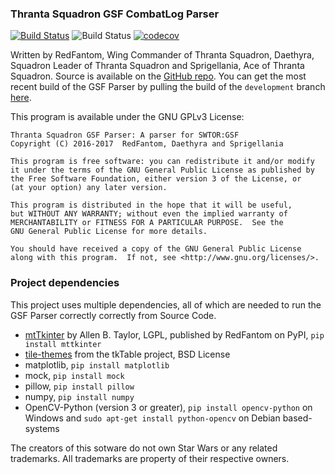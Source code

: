 ### Thranta Squadron GSF CombatLog Parser 
[![Build Status](https://travis-ci.org/RedFantom/GSF-Parser.svg?branch=development)](https://travis-ci.org/RedFantom/GSF-Parser)
![Build Status](https://ci.appveyor.com/api/projects/status/github/RedFantom/GSF-Parser?branch=development&svg=true)
[![codecov](https://codecov.io/gh/RedFantom/GSF-Parser/branch/development/graph/badge.svg)](https://codecov.io/gh/RedFantom/GSF-Parser)


Written by RedFantom, Wing Commander of Thranta Squadron, Daethyra,
Squadron Leader of Thranta Squadron and Sprigellania, Ace of Thranta
Squadron. Source is available on the [GitHub repo](https://github.com/RedFantom/GSF-Parser). You can get the most 
recent build of the GSF Parser by pulling the build of the `development` branch [here](https://ci.appveyor.com/api/projects/RedFantom/GSF-Parser/artifacts/GSF_Parser_AppVeyor.zip).


This program is available under the GNU GPLv3 License:

    Thranta Squadron GSF Parser: A parser for SWTOR:GSF
    Copyright (C) 2016-2017  RedFantom, Daethyra and Sprigellania

    This program is free software: you can redistribute it and/or modify
    it under the terms of the GNU General Public License as published by
    the Free Software Foundation, either version 3 of the License, or
    (at your option) any later version.

    This program is distributed in the hope that it will be useful,
    but WITHOUT ANY WARRANTY; without even the implied warranty of
    MERCHANTABILITY or FITNESS FOR A PARTICULAR PURPOSE.  See the
    GNU General Public License for more details.

    You should have received a copy of the GNU General Public License
    along with this program.  If not, see <http://www.gnu.org/licenses/>.

### Project dependencies
This project uses multiple dependencies, all of which are needed to run the GSF Parser correctly correctly from Source Code.
- [mtTkinter](https://github.com/RedFantom/mtTkinter) by Allen B. Taylor, LGPL, published by RedFantom on PyPI, `pip install mttkinter`
- [tile-themes](http://tkinter.unpythonic.net/wiki/mtTkinter) from the tkTable project, BSD License
- matplotlib, `pip install matplotlib`
- mock, `pip install mock`
- pillow, `pip install pillow`
- numpy, `pip install numpy`
- OpenCV-Python (version 3 or greater), `pip install opencv-python` on Windows and `sudo apt-get install python-opencv` on Debian based-systems

The creators of this sotware do not own Star Wars or any related trademarks. All
trademarks are property of their respective owners.
